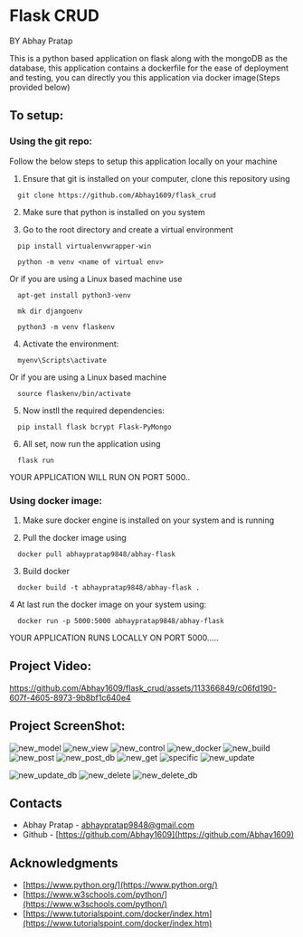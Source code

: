 # Flask CRUD
BY Abhay Pratap

This is a python based application on flask along with the mongoDB as the database, this application contains a dockerfile for the ease of deployment and testing, you can directly you this application via docker image(Steps provided below)

## To setup:

### Using the git repo:
Follow the below steps to setup this application locally on your machine

1. Ensure that git is installed on your computer, clone this repository using
```shell
  git clone https://github.com/Abhay1609/flask_crud
```

2. Make sure that python is installed on you system

3. Go to the root directory and create a virtual environment
```shell
  pip install virtualenvwrapper-win
```
```shell
  python -m venv <name of virtual env>
```

Or if you are using a Linux based machine use
```shell
  apt-get install python3-venv
```

```shell
  mk dir djangoenv
```

```shell
  python3 -m venv flaskenv
```

4. Activate the environment:
```shell
  myenv\Scripts\activate
```
Or if you are using a Linux based machine
```shell
  source flaskenv/bin/activate
```

5. Now instll the required dependencies:
```shell
  pip install flask bcrypt Flask-PyMongo
```

6. All set, now run the application using
```shell
  flask run
```

YOUR APPLICATION WILL RUN ON PORT 5000..

### Using docker image:
1. Make sure docker engine is installed on your system and is running

2. Pull the docker image using 
```shell
  docker pull abhaypratap9848/abhay-flask
```
3. Build docker
```shell
  docker build -t abhaypratap9848/abhay-flask .
```
   
4 At last run the docker image on your system using:
```shell
  docker run -p 5000:5000 abhaypratap9848/abhay-flask
```

YOUR APPLICATION RUNS LOCALLY ON PORT 5000.....

## Project Video:


https://github.com/Abhay1609/flask_crud/assets/113366849/c06fd190-607f-4605-8973-9b8bf1c640e4


## Project ScreenShot:
![new_model](https://github.com/Abhay1609/flask_crud/assets/113366849/214369f7-f445-4d7c-b790-e8d8254ea1d6)
![new_view](https://github.com/Abhay1609/flask_crud/assets/113366849/fdb43f39-e9ec-4f5d-8060-62bff93675ac)
![new_control](https://github.com/Abhay1609/flask_crud/assets/113366849/0e9a03fb-6e2d-4271-9fb6-2279ae1bf395)
![new_docker](https://github.com/Abhay1609/flask_crud/assets/113366849/46a43466-44d4-4432-a2b7-508c9487fb01)
![new_build](https://github.com/Abhay1609/flask_crud/assets/113366849/6a0c3632-66da-4174-bec5-8c07004287b2)
![new_post](https://github.com/Abhay1609/flask_crud/assets/113366849/fd791974-d137-4652-9c9c-4527aed3afcf)
![new_post_db](https://github.com/Abhay1609/flask_crud/assets/113366849/884a6e9a-b834-4cdd-9ab2-b8cc77dcb7fa)
![new_get](https://github.com/Abhay1609/flask_crud/assets/113366849/44774a09-46cb-465e-92b2-2a7156163e1b)
![specific](https://github.com/Abhay1609/flask_crud/assets/113366849/b2e5bb9b-24c3-42fe-954f-1ed90ae9a8f6)
![new_update](https://github.com/Abhay1609/flask_crud/assets/113366849/d276ecc3-6031-4238-926e-007d3bd7ecb2)

![new_update_db](https://github.com/Abhay1609/flask_crud/assets/113366849/8f415a3d-88d6-47d1-a894-7750b8cc5524)
![new_delete](https://github.com/Abhay1609/flask_crud/assets/113366849/0f2bd004-3251-4b7e-833c-d96ee0cb2669)
![new_delete_db](https://github.com/Abhay1609/flask_crud/assets/113366849/da38449c-2aa5-4fbc-92a5-b5128cbb0d65)











## Contacts
* Abhay Pratap - [abhaypratap9848@gmail.com](abhaypratap9848@gmail.com)
* Github - [https://github.com/Abhay1609](https://github.com/Abhay1609)

## Acknowledgments
* [https://www.python.org/](https://www.python.org/)
* [https://www.w3schools.com/python/](https://www.w3schools.com/python/)
* [https://www.tutorialspoint.com/docker/index.htm](https://www.tutorialspoint.com/docker/index.htm)
